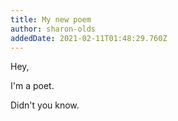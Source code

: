 ```yaml
---
title: My new poem
author: sharon-olds
addedDate: 2021-02-11T01:48:29.760Z
---
```

Hey,

I'm a poet.

Didn't you know.